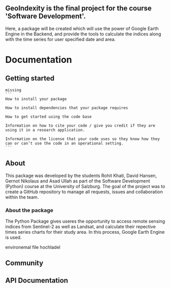 ## GeoIndexity is the final project for the course 'Software Development'.
Here, a package will be created which will use the power of Google Earth Engine in the Backend, and provide the tools to calculate the indices along with the time series for user specified date and area.

# Documentation
## Getting started
    missing
    ```
    How to install your package

    How to install dependencies that your package requires

    How to get started using the code base

    Information on how to cite your code / give you credit if they are using it in a research application.

    Information on the license that your code uses so they know how they can or can’t use the code in an operational setting.
    ```

## About
This package was developed by the students Rohit Khati, David Hansen, Gernot Nikolaus and Asad Ullah as part of the Software Development (Python) course at the University of Salzburg. The goal of the project was to create a GitHub repository to manage all requests, issues and collaboration within the team.

### About the package
The Python Package gives useres the opportunity to access remote sensing indices from Sentinel-2 as well as Landsat, and calculate their repective times series charts for their study area. In this process, Google Earth Engine is used.


environemal file hochladel

## Community

## API Documentation
